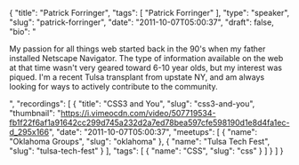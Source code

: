 {
  "title": "Patrick Forringer",
  "tags": [
    "Patrick Forringer"
  ],
  "type": "speaker",
  "slug": "patrick-forringer",
  "date": "2011-10-07T05:00:37",
  "draft": false,
  "bio": "<p>My passion for all things web started back in the 90's when my father installed Netscape Navigator. The type of information available on the web at that time wasn't very geared toward 6-10 year olds, but my interest was piqued. I'm a recent Tulsa transplant from upstate NY, and am always looking for ways to actively contribute to the community.</p>",
  "recordings": [
    {
      "title": "CSS3 and You",
      "slug": "css3-and-you",
      "thumbnail": "https://i.vimeocdn.com/video/507719534-fb1f22f6af1a91642cc299d745a232d2a7ed78bea597cfe598190d1e8d4fa1ec-d_295x166",
      "date": "2011-10-07T05:00:37",
      "meetups": [
        {
          "name": "Oklahoma Groups",
          "slug": "oklahoma"
        },
        {
          "name": "Tulsa Tech Fest",
          "slug": "tulsa-tech-fest"
        }
      ],
      "tags": [
        {
          "name": "CSS",
          "slug": "css"
        }
      ]
    }
  ]
}